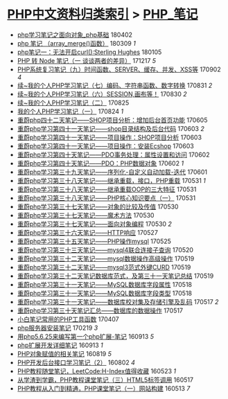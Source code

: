 [PHP中文资料归类索引](../README.md) > [PHP_笔记](PHP_笔记.md)
====
- [php学习笔记之面向对象_php基础](http://jkwz.applinzi.com/ittc/7087415426613249031.html#php%E5%AD%A6%E4%B9%A0%E7%AC%94%E8%AE%B0%E4%B9%8B%E9%9D%A2%E5%90%91%E5%AF%B9%E8%B1%A1_php%E5%9F%BA%E7%A1%80) 180402  
- [php 笔记 （array_merge()函数）](http://jkwz.applinzi.com/ittc/7078464682174448650.html#php+%E7%AC%94%E8%AE%B0+%EF%BC%88array_merge%28%29%E5%87%BD%E6%95%B0%EF%BC%89) 180309 *1* 
- [php笔记一：无法开启curl():Sterling Hughes](http://jkwz.applinzi.com/ittc/7055138993723671562.html#php%E7%AC%94%E8%AE%B0%E4%B8%80%EF%BC%9A%E6%97%A0%E6%B3%95%E5%BC%80%E5%90%AFcurl%28%29%3ASterling+Hughes) 180105  
- [PHP 转 Node 笔记（一 谈谈两者的差异）](http://jkwz.applinzi.com/ittc/7047233187367879696.html#PHP+%E8%BD%AC+Node+%E7%AC%94%E8%AE%B0%EF%BC%88%E4%B8%80+%E8%B0%88%E8%B0%88%E4%B8%A4%E8%80%85%E7%9A%84%E5%B7%AE%E5%BC%82%EF%BC%89) 171217 *5* 
- [PHP系统复习笔记（九）时间函数、SERVER、缓存、并发、XSS等](http://jkwz.applinzi.com/ittc/7008669577251390480.html#PHP%E7%B3%BB%E7%BB%9F%E5%A4%8D%E4%B9%A0%E7%AC%94%E8%AE%B0%EF%BC%88%E4%B9%9D%EF%BC%89%E6%97%B6%E9%97%B4%E5%87%BD%E6%95%B0%E3%80%81SERVER%E3%80%81%E7%BC%93%E5%AD%98%E3%80%81%E5%B9%B6%E5%8F%91%E3%80%81XSS%E7%AD%89) 170902 *4* 
- [续~我的个人PHP学习笔记（七）编码、字符串函数、数字转换](http://jkwz.applinzi.com/ittc/7007943445342323728.html#%E7%BB%AD%7E%E6%88%91%E7%9A%84%E4%B8%AA%E4%BA%BAPHP%E5%AD%A6%E4%B9%A0%E7%AC%94%E8%AE%B0%EF%BC%88%E4%B8%83%EF%BC%89%E7%BC%96%E7%A0%81%E3%80%81%E5%AD%97%E7%AC%A6%E4%B8%B2%E5%87%BD%E6%95%B0%E3%80%81%E6%95%B0%E5%AD%97%E8%BD%AC%E6%8D%A2) 170831 *2* 
- [续~我的个人PHP学习笔记（六）SESSION,画布等！](http://jkwz.applinzi.com/ittc/7007531173100913680.html#%E7%BB%AD%7E%E6%88%91%E7%9A%84%E4%B8%AA%E4%BA%BAPHP%E5%AD%A6%E4%B9%A0%E7%AC%94%E8%AE%B0%EF%BC%88%E5%85%AD%EF%BC%89SESSION%2C%E7%94%BB%E5%B8%83%E7%AD%89%EF%BC%81) 170830 *2* 
- [续~我的个人PHP学习笔记（二）](http://jkwz.applinzi.com/ittc/7005677380532962321.html#%E7%BB%AD%7E%E6%88%91%E7%9A%84%E4%B8%AA%E4%BA%BAPHP%E5%AD%A6%E4%B9%A0%E7%AC%94%E8%AE%B0%EF%BC%88%E4%BA%8C%EF%BC%89) 170825  
- [我的个人PHP学习笔记（一）](http://jkwz.applinzi.com/ittc/7005050494064788496.html#%E6%88%91%E7%9A%84%E4%B8%AA%E4%BA%BAPHP%E5%AD%A6%E4%B9%A0%E7%AC%94%E8%AE%B0%EF%BC%88%E4%B8%80%EF%BC%89) 170824 *1* 
- [重蔚php四十二天笔记——SHOP项目分析：增加后台首页功能](http://jkwz.applinzi.com/ittc/6975807624468497413.html#%E9%87%8D%E8%94%9Aphp%E5%9B%9B%E5%8D%81%E4%BA%8C%E5%A4%A9%E7%AC%94%E8%AE%B0%E2%80%94%E2%80%94SHOP%E9%A1%B9%E7%9B%AE%E5%88%86%E6%9E%90%EF%BC%9A%E5%A2%9E%E5%8A%A0%E5%90%8E%E5%8F%B0%E9%A6%96%E9%A1%B5%E5%8A%9F%E8%83%BD) 170605  
- [重蔚php学习第四十一天笔记——shop目录结构及后台代码](http://jkwz.applinzi.com/ittc/6974724575710413829.html#%E9%87%8D%E8%94%9Aphp%E5%AD%A6%E4%B9%A0%E7%AC%AC%E5%9B%9B%E5%8D%81%E4%B8%80%E5%A4%A9%E7%AC%94%E8%AE%B0%E2%80%94%E2%80%94shop%E7%9B%AE%E5%BD%95%E7%BB%93%E6%9E%84%E5%8F%8A%E5%90%8E%E5%8F%B0%E4%BB%A3%E7%A0%81) 170603 *2* 
- [重蔚php学习第四十一天笔记——项目操作：SHOP项目分析](http://jkwz.applinzi.com/ittc/6974723875655910405.html#%E9%87%8D%E8%94%9Aphp%E5%AD%A6%E4%B9%A0%E7%AC%AC%E5%9B%9B%E5%8D%81%E4%B8%80%E5%A4%A9%E7%AC%94%E8%AE%B0%E2%80%94%E2%80%94%E9%A1%B9%E7%9B%AE%E6%93%8D%E4%BD%9C%EF%BC%9ASHOP%E9%A1%B9%E7%9B%AE%E5%88%86%E6%9E%90) 170603  
- [重蔚php学习第四十一天笔记——项目操作：安装Ecshop](http://jkwz.applinzi.com/ittc/6974723504531309573.html#%E9%87%8D%E8%94%9Aphp%E5%AD%A6%E4%B9%A0%E7%AC%AC%E5%9B%9B%E5%8D%81%E4%B8%80%E5%A4%A9%E7%AC%94%E8%AE%B0%E2%80%94%E2%80%94%E9%A1%B9%E7%9B%AE%E6%93%8D%E4%BD%9C%EF%BC%9A%E5%AE%89%E8%A3%85Ecshop) 170603  
- [重蔚php学习第四十天笔记——PDO事务处理：属性设置和访问](http://jkwz.applinzi.com/ittc/6974720831719474180.html#%E9%87%8D%E8%94%9Aphp%E5%AD%A6%E4%B9%A0%E7%AC%AC%E5%9B%9B%E5%8D%81%E5%A4%A9%E7%AC%94%E8%AE%B0%E2%80%94%E2%80%94PDO%E4%BA%8B%E5%8A%A1%E5%A4%84%E7%90%86%EF%BC%9A%E5%B1%9E%E6%80%A7%E8%AE%BE%E7%BD%AE%E5%92%8C%E8%AE%BF%E9%97%AE) 170602  
- [重蔚php学习第四十天笔记——PDO：PHP数据对象](http://jkwz.applinzi.com/ittc/6974717713749394437.html#%E9%87%8D%E8%94%9Aphp%E5%AD%A6%E4%B9%A0%E7%AC%AC%E5%9B%9B%E5%8D%81%E5%A4%A9%E7%AC%94%E8%AE%B0%E2%80%94%E2%80%94PDO%EF%BC%9APHP%E6%95%B0%E6%8D%AE%E5%AF%B9%E8%B1%A1) 170602 *1* 
- [重蔚php学习第三十九天笔记——序列化-自定义自动加载-迭代](http://jkwz.applinzi.com/ittc/6974319698832262149.html#%E9%87%8D%E8%94%9Aphp%E5%AD%A6%E4%B9%A0%E7%AC%AC%E4%B8%89%E5%8D%81%E4%B9%9D%E5%A4%A9%E7%AC%94%E8%AE%B0%E2%80%94%E2%80%94%E5%BA%8F%E5%88%97%E5%8C%96-%E8%87%AA%E5%AE%9A%E4%B9%89%E8%87%AA%E5%8A%A8%E5%8A%A0%E8%BD%BD-%E8%BF%AD%E4%BB%A3) 170601  
- [重蔚php学习第三十八天笔记——继承重载，接口，PHP重载](http://jkwz.applinzi.com/ittc/6973966872599856133.html#%E9%87%8D%E8%94%9Aphp%E5%AD%A6%E4%B9%A0%E7%AC%AC%E4%B8%89%E5%8D%81%E5%85%AB%E5%A4%A9%E7%AC%94%E8%AE%B0%E2%80%94%E2%80%94%E7%BB%A7%E6%89%BF%E9%87%8D%E8%BD%BD%EF%BC%8C%E6%8E%A5%E5%8F%A3%EF%BC%8CPHP%E9%87%8D%E8%BD%BD) 170531 *1* 
- [重蔚php学习第三十八天笔记——继承重载OOP的三大特征](http://jkwz.applinzi.com/ittc/6973965536915358724.html#%E9%87%8D%E8%94%9Aphp%E5%AD%A6%E4%B9%A0%E7%AC%AC%E4%B8%89%E5%8D%81%E5%85%AB%E5%A4%A9%E7%AC%94%E8%AE%B0%E2%80%94%E2%80%94%E7%BB%A7%E6%89%BF%E9%87%8D%E8%BD%BDOOP%E7%9A%84%E4%B8%89%E5%A4%A7%E7%89%B9%E5%BE%81) 170531  
- [重蔚php学习第三十八天笔记——PHP核心知识要点（一）](http://jkwz.applinzi.com/ittc/6973962372392682500.html#%E9%87%8D%E8%94%9Aphp%E5%AD%A6%E4%B9%A0%E7%AC%AC%E4%B8%89%E5%8D%81%E5%85%AB%E5%A4%A9%E7%AC%94%E8%AE%B0%E2%80%94%E2%80%94PHP%E6%A0%B8%E5%BF%83%E7%9F%A5%E8%AF%86%E8%A6%81%E7%82%B9%EF%BC%88%E4%B8%80%EF%BC%89) 170531  
- [重蔚php学习第三十七天笔记——对象的比较及传值](http://jkwz.applinzi.com/ittc/6973409212599108613.html#%E9%87%8D%E8%94%9Aphp%E5%AD%A6%E4%B9%A0%E7%AC%AC%E4%B8%89%E5%8D%81%E4%B8%83%E5%A4%A9%E7%AC%94%E8%AE%B0%E2%80%94%E2%80%94%E5%AF%B9%E8%B1%A1%E7%9A%84%E6%AF%94%E8%BE%83%E5%8F%8A%E4%BC%A0%E5%80%BC) 170530  
- [重蔚php学习第三十七天笔记——魔术方法](http://jkwz.applinzi.com/ittc/6973408836290348037.html#%E9%87%8D%E8%94%9Aphp%E5%AD%A6%E4%B9%A0%E7%AC%AC%E4%B8%89%E5%8D%81%E4%B8%83%E5%A4%A9%E7%AC%94%E8%AE%B0%E2%80%94%E2%80%94%E9%AD%94%E6%9C%AF%E6%96%B9%E6%B3%95) 170530  
- [重蔚php学习第三十七天笔记——面向对象编程](http://jkwz.applinzi.com/ittc/6973408209229317125.html#%E9%87%8D%E8%94%9Aphp%E5%AD%A6%E4%B9%A0%E7%AC%AC%E4%B8%89%E5%8D%81%E4%B8%83%E5%A4%A9%E7%AC%94%E8%AE%B0%E2%80%94%E2%80%94%E9%9D%A2%E5%90%91%E5%AF%B9%E8%B1%A1%E7%BC%96%E7%A8%8B) 170530 *2* 
- [重蔚php学习第三十六天笔记——HTTP响应](http://jkwz.applinzi.com/ittc/6972388991889310724.html#%E9%87%8D%E8%94%9Aphp%E5%AD%A6%E4%B9%A0%E7%AC%AC%E4%B8%89%E5%8D%81%E5%85%AD%E5%A4%A9%E7%AC%94%E8%AE%B0%E2%80%94%E2%80%94HTTP%E5%93%8D%E5%BA%94) 170527  
- [重蔚php学习第三十五天笔记——PHP操作mysql](http://jkwz.applinzi.com/ittc/6971746705421632517.html#%E9%87%8D%E8%94%9Aphp%E5%AD%A6%E4%B9%A0%E7%AC%AC%E4%B8%89%E5%8D%81%E4%BA%94%E5%A4%A9%E7%AC%94%E8%AE%B0%E2%80%94%E2%80%94PHP%E6%93%8D%E4%BD%9Cmysql) 170525  
- [重蔚php学习第三十三天笔记——mysql4联合连接子查询](http://jkwz.applinzi.com/ittc/6969547599089501189.html#%E9%87%8D%E8%94%9Aphp%E5%AD%A6%E4%B9%A0%E7%AC%AC%E4%B8%89%E5%8D%81%E4%B8%89%E5%A4%A9%E7%AC%94%E8%AE%B0%E2%80%94%E2%80%94mysql4%E8%81%94%E5%90%88%E8%BF%9E%E6%8E%A5%E5%AD%90%E6%9F%A5%E8%AF%A2) 170520  
- [重蔚php学习第三十二天笔记——mysql数据操作高级操作](http://jkwz.applinzi.com/ittc/6969517275936719876.html#%E9%87%8D%E8%94%9Aphp%E5%AD%A6%E4%B9%A0%E7%AC%AC%E4%B8%89%E5%8D%81%E4%BA%8C%E5%A4%A9%E7%AC%94%E8%AE%B0%E2%80%94%E2%80%94mysql%E6%95%B0%E6%8D%AE%E6%93%8D%E4%BD%9C%E9%AB%98%E7%BA%A7%E6%93%8D%E4%BD%9C) 170519  
- [重蔚php学习第三十二天笔记——mysql3范式外键CURD](http://jkwz.applinzi.com/ittc/6969516646963086341.html#%E9%87%8D%E8%94%9Aphp%E5%AD%A6%E4%B9%A0%E7%AC%AC%E4%B8%89%E5%8D%81%E4%BA%8C%E5%A4%A9%E7%AC%94%E8%AE%B0%E2%80%94%E2%80%94mysql3%E8%8C%83%E5%BC%8F%E5%A4%96%E9%94%AECURD) 170519  
- [重蔚php学习第三十二天笔记数据库范式，及第三十一天笔记总结](http://jkwz.applinzi.com/ittc/6969516057126503428.html#%E9%87%8D%E8%94%9Aphp%E5%AD%A6%E4%B9%A0%E7%AC%AC%E4%B8%89%E5%8D%81%E4%BA%8C%E5%A4%A9%E7%AC%94%E8%AE%B0%E6%95%B0%E6%8D%AE%E5%BA%93%E8%8C%83%E5%BC%8F%EF%BC%8C%E5%8F%8A%E7%AC%AC%E4%B8%89%E5%8D%81%E4%B8%80%E5%A4%A9%E7%AC%94%E8%AE%B0%E6%80%BB%E7%BB%93) 170519  
- [重蔚php学习第三十一天笔记——MySQL数据库字段属性](http://jkwz.applinzi.com/ittc/6968783513133253637.html#%E9%87%8D%E8%94%9Aphp%E5%AD%A6%E4%B9%A0%E7%AC%AC%E4%B8%89%E5%8D%81%E4%B8%80%E5%A4%A9%E7%AC%94%E8%AE%B0%E2%80%94%E2%80%94MySQL%E6%95%B0%E6%8D%AE%E5%BA%93%E5%AD%97%E6%AE%B5%E5%B1%9E%E6%80%A7) 170518  
- [重蔚php学习第三十一天笔记——MySQL数据库字段类型](http://jkwz.applinzi.com/ittc/6968782909388358660.html#%E9%87%8D%E8%94%9Aphp%E5%AD%A6%E4%B9%A0%E7%AC%AC%E4%B8%89%E5%8D%81%E4%B8%80%E5%A4%A9%E7%AC%94%E8%AE%B0%E2%80%94%E2%80%94MySQL%E6%95%B0%E6%8D%AE%E5%BA%93%E5%AD%97%E6%AE%B5%E7%B1%BB%E5%9E%8B) 170518  
- [重蔚php学习第三十一天笔记——数据库校对集及存储引擎及乱码](http://jkwz.applinzi.com/ittc/6968781483304027141.html#%E9%87%8D%E8%94%9Aphp%E5%AD%A6%E4%B9%A0%E7%AC%AC%E4%B8%89%E5%8D%81%E4%B8%80%E5%A4%A9%E7%AC%94%E8%AE%B0%E2%80%94%E2%80%94%E6%95%B0%E6%8D%AE%E5%BA%93%E6%A0%A1%E5%AF%B9%E9%9B%86%E5%8F%8A%E5%AD%98%E5%82%A8%E5%BC%95%E6%93%8E%E5%8F%8A%E4%B9%B1%E7%A0%81) 170517 *2* 
- [重蔚php学习第三十天笔记汇总——数据库的数据操作](http://jkwz.applinzi.com/ittc/6968732760167433221.html#%E9%87%8D%E8%94%9Aphp%E5%AD%A6%E4%B9%A0%E7%AC%AC%E4%B8%89%E5%8D%81%E5%A4%A9%E7%AC%94%E8%AE%B0%E6%B1%87%E6%80%BB%E2%80%94%E2%80%94%E6%95%B0%E6%8D%AE%E5%BA%93%E7%9A%84%E6%95%B0%E6%8D%AE%E6%93%8D%E4%BD%9C) 170517  
- [小白笔记常用的PHP工具函数](http://jkwz.applinzi.com/ittc/6953886536847328260.html#%E5%B0%8F%E7%99%BD%E7%AC%94%E8%AE%B0%E5%B8%B8%E7%94%A8%E7%9A%84PHP%E5%B7%A5%E5%85%B7%E5%87%BD%E6%95%B0) 170407  
- [php服务器安装笔记](http://jkwz.applinzi.com/ittc/6936316327513031685.html#php%E6%9C%8D%E5%8A%A1%E5%99%A8%E5%AE%89%E8%A3%85%E7%AC%94%E8%AE%B0) 170219 *3* 
- [用php5.6.25来编写第一个php扩展-笔记](http://jkwz.applinzi.com/ittc/6877303767820665860.html#%E7%94%A8php5.6.25%E6%9D%A5%E7%BC%96%E5%86%99%E7%AC%AC%E4%B8%80%E4%B8%AAphp%E6%89%A9%E5%B1%95-%E7%AC%94%E8%AE%B0) 160913 *5* 
- [php扩展开发详细笔记](http://jkwz.applinzi.com/ittc/6877231123423298564.html#php%E6%89%A9%E5%B1%95%E5%BC%80%E5%8F%91%E8%AF%A6%E7%BB%86%E7%AC%94%E8%AE%B0) 160913 *1* 
- [PHP对象赋值的相关笔记](http://jkwz.applinzi.com/ittc/6867761857468826629.html#PHP%E5%AF%B9%E8%B1%A1%E8%B5%8B%E5%80%BC%E7%9A%84%E7%9B%B8%E5%85%B3%E7%AC%94%E8%AE%B0) 160819 *5* 
- [PHP开发后台接口学习笔记（2）](http://jkwz.applinzi.com/ittc/6860770420235699204.html#PHP%E5%BC%80%E5%8F%91%E5%90%8E%E5%8F%B0%E6%8E%A5%E5%8F%A3%E5%AD%A6%E4%B9%A0%E7%AC%94%E8%AE%B0%EF%BC%882%EF%BC%89) 160802 *4* 
- [PHP教程随堂笔记，LeetCode:H-Index值得收藏](http://jkwz.applinzi.com/ittc/6835375603695748101.html#PHP%E6%95%99%E7%A8%8B%E9%9A%8F%E5%A0%82%E7%AC%94%E8%AE%B0%EF%BC%8CLeetCode%3AH-Index%E5%80%BC%E5%BE%97%E6%94%B6%E8%97%8F) 160523 *1* 
- [从学渣到学霸，PHP教程课堂笔记（三）HTML5标签调用](http://jkwz.applinzi.com/ittc/6833098770673566724.html#%E4%BB%8E%E5%AD%A6%E6%B8%A3%E5%88%B0%E5%AD%A6%E9%9C%B8%EF%BC%8CPHP%E6%95%99%E7%A8%8B%E8%AF%BE%E5%A0%82%E7%AC%94%E8%AE%B0%EF%BC%88%E4%B8%89%EF%BC%89HTML5%E6%A0%87%E7%AD%BE%E8%B0%83%E7%94%A8) 160517  
- [PHP教程从入门到精通，PHP课堂笔记（一）网站构建](http://jkwz.applinzi.com/ittc/6831614478860682245.html#PHP%E6%95%99%E7%A8%8B%E4%BB%8E%E5%85%A5%E9%97%A8%E5%88%B0%E7%B2%BE%E9%80%9A%EF%BC%8CPHP%E8%AF%BE%E5%A0%82%E7%AC%94%E8%AE%B0%EF%BC%88%E4%B8%80%EF%BC%89%E7%BD%91%E7%AB%99%E6%9E%84%E5%BB%BA) 160513 *7* 
